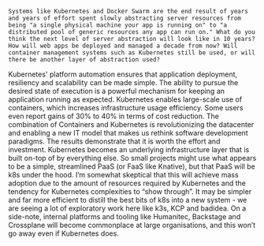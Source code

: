 
    Systems like Kubernetes and Docker Swarm are the end result of years and years of effort spent slowly abstracting server resources from being "a single physical machine your app is running on" to "a distributed pool of generic resources any app can run on." What do you think the next level of server abstraction will look like in 10 years? How will web apps be deployed and managed a decade from now? Will container management systems such as Kubernetes still be used, or will there be another layer of abstraction used?
    
Kubernetes' platform automation ensures that application deployment, resiliency and scalability can be made simple. The ability to pursue the desired state of execution is a powerful mechanism for keeping an application running as expected. Kubernetes enables large-scale use of containers, which increases infrastructure usage efficiency. Some users even report gains of 30% to 40% in terms of cost reduction. The combination of Containers and Kubernetes is revolutionizing the datacenter and enabling a new IT model that makes us rethink software development paradigms. The results demonstrate that it is worth the effort and investment.
Kubernetes becomes an underlying infrastructure layer that is built on-top of by everything else. So small projects might use what appears to be a simple, streamlined PaaS (or FaaS like Knative), but that PaaS will be k8s under the hood. I’m somewhat skeptical that this will achieve mass adoption due to the amount of resources required by Kubernetes and the tendency for Kubernetes complexities to “show through”. It may be simpler and far more efficient to distill the best bits of k8s into a new system - we are seeing a lot of exploratory work here like k3s, KCP and badidea. On a side-note, internal platforms and tooling like Humanitec, Backstage and Crossplane will become commonplace at large organisations, and this won’t go away even if Kubernetes does.



